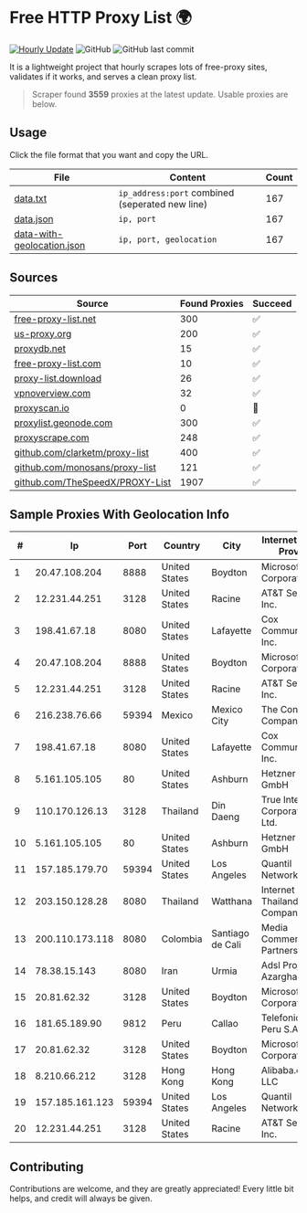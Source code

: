 
# Free HTTP Proxy List 🌍

[![Hourly Update](https://github.com/mertguvencli/http-proxy-list/actions/workflows/main.yml/badge.svg?branch=main)](https://github.com/mertguvencli/http-proxy-list/actions/workflows/main.yml)
![GitHub](https://img.shields.io/github/license/mertguvencli/http-proxy-list)
![GitHub last commit](https://img.shields.io/github/last-commit/mertguvencli/http-proxy-list)

It is a lightweight project that hourly scrapes lots of free-proxy sites, validates if it works, and serves a clean proxy list.


> Scraper found **3559** proxies at the latest update. Usable proxies are below.

## Usage

Click the file format that you want and copy the URL.


|File|Content|Count|
|----|-------|-----|
|[data.txt](https://raw.githubusercontent.com/mertguvencli/http-proxy-list/main/proxy-list/data.txt)|`ip_address:port` combined (seperated new line)|167|
|[data.json](https://raw.githubusercontent.com/mertguvencli/http-proxy-list/main/proxy-list/data.json)|`ip, port`|167|
|[data-with-geolocation.json](https://raw.githubusercontent.com/mertguvencli/http-proxy-list/main/proxy-list/data-with-geolocation.json)|`ip, port, geolocation`|167|

## Sources

|Source|Found Proxies|Succeed|
|------|-------------|-------|
|[free-proxy-list.net](https://free-proxy-list.net)|300|✅|
|[us-proxy.org](https://www.us-proxy.org)|200|✅|
|[proxydb.net](http://proxydb.net)|15|✅|
|[free-proxy-list.com](https://free-proxy-list.com/?page=&port=&type%5B%5D=http&type%5B%5D=https&up_time=0&search=Search)|10|✅|
|[proxy-list.download](https://www.proxy-list.download/HTTP)|26|✅|
|[vpnoverview.com](https://vpnoverview.com/privacy/anonymous-browsing/free-proxy-servers)|32|✅|
|[proxyscan.io](https://www.proxyscan.io)|0|🚫|
|[proxylist.geonode.com](https://proxylist.geonode.com/api/proxy-list?limit=300&page=1&sort_by=lastChecked&sort_type=desc&protocols=http,https)|300|✅|
|[proxyscrape.com](https://api.proxyscrape.com/v2/?request=displayproxies&protocol=http&timeout=10000&country=all&ssl=all&anonymity=all)|248|✅|
|[github.com/clarketm/proxy-list](https://raw.githubusercontent.com/clarketm/proxy-list/master/proxy-list-raw.txt)|400|✅|
|[github.com/monosans/proxy-list](https://raw.githubusercontent.com/monosans/proxy-list/main/proxies/http.txt)|121|✅|
|[github.com/TheSpeedX/PROXY-List](https://raw.githubusercontent.com/TheSpeedX/PROXY-List/master/http.txt)|1907|✅|


## Sample Proxies With Geolocation Info

|#|Ip|Port|Country|City|Internet Service Provider|
|-|--|----|-------|----|-------------------------|
|1|20.47.108.204|8888|United States|Boydton|Microsoft Corporation|
|2|12.231.44.251|3128|United States|Racine|AT&T Services, Inc.|
|3|198.41.67.18|8080|United States|Lafayette|Cox Communications Inc.|
|4|20.47.108.204|8888|United States|Boydton|Microsoft Corporation|
|5|12.231.44.251|3128|United States|Racine|AT&T Services, Inc.|
|6|216.238.76.66|59394|Mexico|Mexico City|The Constant Company|
|7|198.41.67.18|8080|United States|Lafayette|Cox Communications Inc.|
|8|5.161.105.105|80|United States|Ashburn|Hetzner Online GmbH|
|9|110.170.126.13|3128|Thailand|Din Daeng|True Internet Corporation CO. Ltd.|
|10|5.161.105.105|80|United States|Ashburn|Hetzner Online GmbH|
|11|157.185.179.70|59394|United States|Los Angeles|Quantil Networks Inc|
|12|203.150.128.28|8080|Thailand|Watthana|Internet Thailand Company Ltd|
|13|200.110.173.118|8080|Colombia|Santiago de Cali|Media Commerce Partners S.A|
|14|78.38.15.143|8080|Iran|Urmia|Adsl Project Azargharbi Data|
|15|20.81.62.32|3128|United States|Boydton|Microsoft Corporation|
|16|181.65.189.90|9812|Peru|Callao|Telefonica del Peru S.A.A.|
|17|20.81.62.32|3128|United States|Boydton|Microsoft Corporation|
|18|8.210.66.212|3128|Hong Kong|Hong Kong|Alibaba.com LLC|
|19|157.185.161.123|59394|United States|Los Angeles|Quantil Networks Inc|
|20|12.231.44.251|3128|United States|Racine|AT&T Services, Inc.|



## Contributing

Contributions are welcome, and they are greatly appreciated! Every
little bit helps, and credit will always be given.

